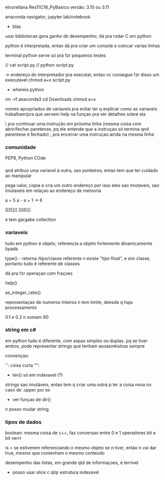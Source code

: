 etvorellana
ResTIC18_PyBasico
versão: 3.10 ou 3.11

anaconda navigator, jupyter lab/notebook

- blas

usar bibliotecas gera ganho de desempenho; dá pra rodar C em python

python é interpretada, entao dá pra criar um console e colocar varias linhas

terminal python serve só pra fzr pequenos testes

// cat script.py
// python script.py

-> endereço do interpretador pra executar, entao vc consegue fzr disso um executável
chmod a+x script.py

- whereis python


rm -rf anaconda3
cd Downloads
chmod a+x 

nomes apropriados de variaveis pra evitar ter q explicar como as variaveis trabalham/pra que servem
help na funçao pra ver detalhes sobre ela

\ pra continuar uma instrução em próxima linha (mesma coisa com abrir/fechar paretense, pq ele entende que a instruçao só termina qnd parentese é fechado)
; pra encerrar uma instruçao ainda na mesma linha

### comunidade

PEP8, Python COde

###

qnd atribuo uma variavel à outra, sao ponteiros; entao tem que ter cuidado ao manipular

pega valor, copia e cria um outro endereço
por isso eles sao imutaveis, sao imutaveis em relaçao ao endereço de memoria

a = 5
a - a + 1   -> 6

[[[5]]]
[[[6]]]

e tem gargabe collection

### variaveis

tudo em python é objeto, referencia a objeto
fortemente dinamicamente tipada

type()  - retorna /tipo/classe referente
n existe "tipo float", e sim classe, portanto tudo é referente de classes

dá pra fzr operaçao com fraçoes

help()

as_integer_ratio()

representaçao de numeros inteiros n tem limite, deesde q haja processamento

0.1 e 0.2 n somam 90

### string em c#

em python tudo é diferente, com aspas simples ou duplas. pq se tiver ambos, pode representar strings que tenham asoasmkistras sempre

convençao:

'': coisa curta
"": 

- len() só em indexavel (?)

strings sao imutáveis, entao tem q criar uma outra p ter a coisa nova
no caso de .upper por ex 

- ver funçao de dir()

n posso mudar string

### tipos de dados

boolean: mesma coisa de c++, faz conversao entre 0 e 1
operadores bit a bit verrr

is = se estiverem referenciando o mesmo objeto
se n tiver, então n vai dar true, mesmo que contenham o mesmo conteudo

desempenho das listas, em grande qtd de informaçoes, é terrivel

- posso usar slice c qlqr estrutura indexavel